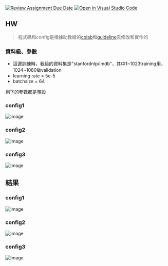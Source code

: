 [![Review Assignment Due Date](https://classroom.github.com/assets/deadline-readme-button-22041afd0340ce965d47ae6ef1cefeee28c7c493a6346c4f15d667ab976d596c.svg)](https://classroom.github.com/a/WlhqwDRS)
[![Open in Visual Studio Code](https://classroom.github.com/assets/open-in-vscode-2e0aaae1b6195c2367325f4f02e2d04e9abb55f0b24a779b69b11b9e10269abc.svg)](https://classroom.github.com/online_ide?assignment_repo_id=15285506&assignment_repo_type=AssignmentRepo)

## HW
> 程式碼和config是根據助教給的[colab](https://colab.research.google.com/drive/13r94i6Fh4oYf-eJRSi7S_y_cen5NYkBm?usp=sharing#scrollTo=kSGsZo3xoD4O)和[guideline](https://huggingface.co/docs/transformers/en/peft)去修改和實作的

### 資料級、參數
- 這邊訓練時，我給的資料集是"stanfordnlp/imdb"，其中1~1023training用，1024~1080做validation
- learning rate = 5e-5
- batchsize = 64

剩下的參數都是預設
### config1
![image](https://github.com/mvclab-ntust-course/course7-llm-B11115019/assets/127180001/23d9142f-8e64-4777-a337-6db176468d35)
### config2
![image](https://github.com/mvclab-ntust-course/course7-llm-B11115019/assets/127180001/88bd8708-3ff7-45f7-94ab-b201a3dd4e5e)
### config3
![image](https://github.com/mvclab-ntust-course/course7-llm-B11115019/assets/127180001/d2261464-98c5-4f90-8872-94280aa29dfd)

## 結果
### config1
![image](https://github.com/mvclab-ntust-course/course7-llm-B11115019/assets/127180001/2c5a4f4d-4118-4a9c-8138-32b5c3a8e3cb)
### config2
![image](https://github.com/mvclab-ntust-course/course7-llm-B11115019/assets/127180001/ea6f1347-8b47-413a-a396-328caed5ae86)
### config3
![image](https://github.com/mvclab-ntust-course/course7-llm-B11115019/assets/127180001/32df19aa-656c-4d5e-a414-9a6cfe0912c7)

